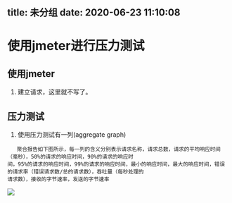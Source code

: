 title: 未分组
date: 2020-06-23 11:10:08
---------
# 使用jmeter进行压力测试

## 使用jmeter
1. 建立请求，这里就不写了。

## 压力测试
1. 使用压力测试有一列(aggregate graph)

```
   聚合报告如下图所示，每一列的含义分别表示请求名称，请求总数，请求的平均响应时间（毫秒），50%的请求的响应时间，90%的请求的响应时
间，95%的请求的响应时间，99%的请求的响应时间，最小的响应时间，最大的响应时间，错误的请求率（错误请求数/总的请求数），吞吐量（每秒处理的
请求数），接收的字节速率，发送的字节速率
```
<img src="https://code.aliyun.com/287507016/mywork/raw/master/src/img/201804271.png" />

